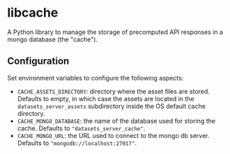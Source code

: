 # libcache

A Python library to manage the storage of precomputed API responses in a mongo database (the "cache").

## Configuration

Set environment variables to configure the following aspects:

- `CACHE_ASSETS_DIRECTORY`: directory where the asset files are stored. Defaults to empty, in which case the assets are located in the `datasets_server_assets` subdirectory inside the OS default cache directory.
- `CACHE_MONGO_DATABASE`: the name of the database used for storing the cache. Defaults to `"datasets_server_cache"`.
- `CACHE_MONGO_URL`: the URL used to connect to the mongo db server. Defaults to `"mongodb://localhost:27017"`.
